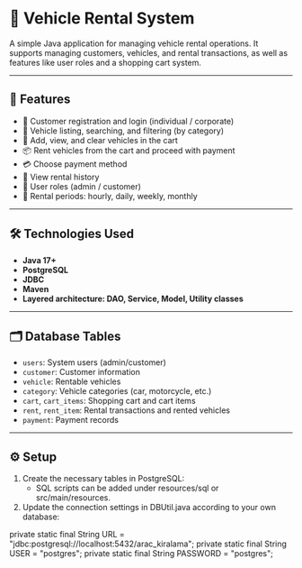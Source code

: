 # 🚗 Vehicle Rental System

A simple Java application for managing vehicle rental operations. It supports managing customers, vehicles, and rental transactions, as well as features like user roles and a shopping cart system.

---

## 📌 Features

- 👤 Customer registration and login (individual / corporate)
- 🚗 Vehicle listing, searching, and filtering (by category)
- 🛒 Add, view, and clear vehicles in the cart
- 📦 Rent vehicles from the cart and proceed with payment
- 💳 Choose payment method
- 📜 View rental history
- 🔐 User roles (admin / customer)
- 📆 Rental periods: hourly, daily, weekly, monthly

---

## 🛠️ Technologies Used

- **Java 17+**
- **PostgreSQL**
- **JDBC**
- **Maven**
- **Layered architecture: DAO, Service, Model, Utility classes**

---

## 🗂️ Database Tables

- `users`: System users (admin/customer)
- `customer`: Customer information
- `vehicle`: Rentable vehicles
- `category`: Vehicle categories (car, motorcycle, etc.)
- `cart`, `cart_items`: Shopping cart and cart items
- `rent`, `rent_item`: Rental transactions and rented vehicles
- `payment`: Payment records

---

## ⚙️ Setup

1. Create the necessary tables in PostgreSQL:
   - SQL scripts can be added under resources/sql or src/main/resources.
2. Update the connection settings in DBUtil.java according to your own database:


private static final String URL = "jdbc:postgresql://localhost:5432/arac_kiralama";
private static final String USER = "postgres";
private static final String PASSWORD = "postgres";

